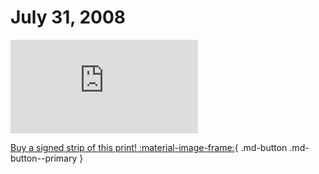 # July 31, 2008

![](https://www.achewood.com/comic.php?date=07312008)

[Buy a signed strip of this print! :material-image-frame:](https://achewood-holiday-pop-up.myshopify.com/products/strip#07312008){ .md-button .md-button--primary }
